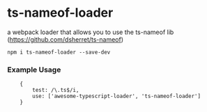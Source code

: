 # ts-nameof-loader
a webpack loader that allows you to use the ts-nameof lib (https://github.com/dsherret/ts-nameof)

`npm i ts-nameof-loader --save-dev`

### Example Usage
```
    { 
		test: /\.ts$/i,
		use: ['awesome-typescript-loader', 'ts-nameof-loader']
	}
```
